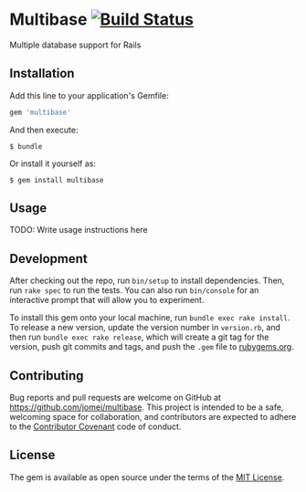 # Multibase [![Build Status](https://travis-ci.org/jomei/multibase.svg?branch=master)](https://travis-ci.org/jomei/multibase)
Multiple database support for Rails
## Installation

Add this line to your application's Gemfile:

```ruby
gem 'multibase'
```

And then execute:

    $ bundle

Or install it yourself as:

    $ gem install multibase

## Usage

TODO: Write usage instructions here

## Development

After checking out the repo, run `bin/setup` to install dependencies. Then, run `rake spec` to run the tests. You can also run `bin/console` for an interactive prompt that will allow you to experiment.

To install this gem onto your local machine, run `bundle exec rake install`. To release a new version, update the version number in `version.rb`, and then run `bundle exec rake release`, which will create a git tag for the version, push git commits and tags, and push the `.gem` file to [rubygems.org](https://rubygems.org).

## Contributing

Bug reports and pull requests are welcome on GitHub at https://github.com/jomei/multibase. This project is intended to be a safe, welcoming space for collaboration, and contributors are expected to adhere to the [Contributor Covenant](http://contributor-covenant.org) code of conduct.


## License

The gem is available as open source under the terms of the [MIT License](http://opensource.org/licenses/MIT).

